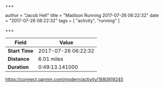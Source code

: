 +++

author = "Jacob Hell"
title = "Madison Running 2017-07-26 06:22:32"
date = "2017-07-26 06:22:32"
tags = [
    "activity", "running"
]

+++

<!--more-->

|Field  |Value  |
|--- | --- |
|**Start Time**|2017-07-26 06:22:32|
|**Distance**|6.01 miles|
|**Duration**|0:49:13.141000|

https://connect.garmin.com/modern/activity/1880819245